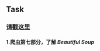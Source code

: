 ## Task

### [请戳这里](http://blog.csdn.net/c406495762/article/details/71158264)

#### 1.爬虫第七部分，了解 *Beautiful Soup*